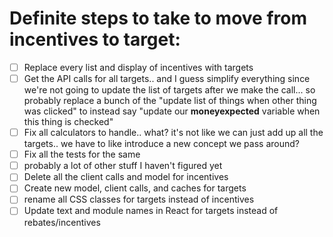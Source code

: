 # Definite steps to take to move from incentives to target:

- [ ] Replace every list and display of incentives with targets
- [ ] Get the API calls for all targets.. and I guess simplify everything since we're not going to update the list of targets after we make the call... so probably replace a bunch of the "update list of things when other thing was clicked" to instead say "update our __moneyexpected__ variable when this thing is checked"
- [ ] Fix all calculators to handle.. what? it's not like we can just add up all the targets.. we have to like introduce a new concept we pass around?
- [ ] Fix all the tests for the same
- [ ] probably a lot of other stuff I haven't figured yet
- [ ] Delete all the client calls and model for incentives
- [ ] Create new model, client calls, and caches for targets
- [ ] rename all CSS classes for targets instead of incentives
- [ ] Update text and module names in React for targets instead of rebates/incentives
